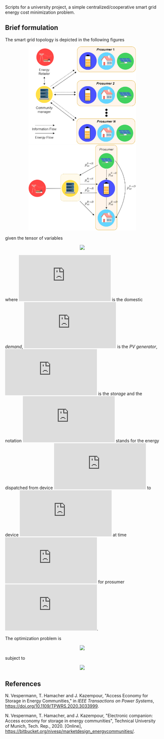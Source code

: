Scripts for a university project, a simple centralized/cooperative smart grid energy cost minimization problem.

## Brief formulation
The smart grid topology is depicted in the following figures

<div align="center" style="{display: flex;}">
    <img src="img/schema.png" width=350 style="{padding: 20px}"><img src="img/prosumer.png" width=350 style="{padding: 20px}">
</div>

given the tensor of variables
 <div align="center">
  <img src="https://latex.codecogs.com/gif.latex?%5Cboldsymbol%7B%5CPhi%7D_%7Btn%7D%20%3D%20%5B%5Bp_%7Btn%7D%5E%7BR%20%5Cto%20D%7D%2C%20p_%7Btn%7D%5E%7BR%20%5Cto%20E%7D%2C%20p_%7Btn%7D%5E%7BS%20%5Cto%20D%7D%2C%20p_%7Btn%7D%5E%7BS%20%5Cto%20E%7D%2C%20p_%7Btn%7D%5E%7BS%20%5Cto%20R%7D%2C%20p_%7Btn%7D%5E%7BE%20%5Cto%20D%7D%2C%20p_%7Btn%7D%5E%7BE%20%5Cto%20R%7D%2C%20e_%7Btn%7D%5D%5D%20%5Cin%20%5Cmathbb%7BR%7D%5E%7B%5CPhi%20%5Ctimes%20T%20%5Ctimes%20N%7D">
 </div>
 
 where ![equation](https://latex.codecogs.com/gif.latex?%5Cinline%20D) is the domestic _demand_, ![equation](https://latex.codecogs.com/gif.latex?%5Cinline%20S) is the _PV generator_, ![equation](https://latex.codecogs.com/gif.latex?%5Cinline%20E) is the _storage_ and the notation ![equation](https://latex.codecogs.com/gif.latex?%5Cinline%20p_%7Btn%7D%5E%7BX%20%5Cto%20Y%7D) stands for the energy dispatched from device ![equation](https://latex.codecogs.com/gif.latex?%5Cinline%20X) to device ![equation](https://latex.codecogs.com/gif.latex?%5Cinline%20Y) at time ![equation](https://latex.codecogs.com/gif.latex?%5Cinline%20t) for prosumer ![equation](https://latex.codecogs.com/gif.latex?%5Cinline%20n).
 
The optimization problem is 

<div align="center">
    <img src="https://latex.codecogs.com/gif.latex?%5Cinline%20%5Cdisplaystyle%20%5Cmin_%7B%5Cboldsymbol%7B%5CPhi%7D_%7Btn%7D%7D%7B%5Csum_%7Bt%7D%7B%7D%20%5CBig%28C_t%20%5Csum_%7Bn%7D%7B%7D%20%28p_%7Btn%7D%5E%7BR%20%5Cto%20D%7D%20&plus;%20p_%7Btn%7D%5E%7BR%20%5Cto%20E%7D%29%20-%20R_t%20%5Csum_%7Bn%7D%7B%7D%20%28p_%7Btn%7D%5E%7BS%20%5Cto%20R%7D%20&plus;%20p_%7Btn%7D%5E%7BE%20%5Cto%20R%7D%29%5CBig%29%7D">
</div>

subject to

<div align="center">
  <img src="https://latex.codecogs.com/gif.latex?%5Cbegin%7Bcases%7D%20p_%7Btn%7D%5E%7BS%20%5Cto%20D%7D%20&plus;%20p_%7Btn%7D%5E%7BS%20%5Cto%20E%7D%20&plus;%20p_%7Btn%7D%5E%7BS%20%5Cto%20R%7D%20%3D%20S_%7Btn%7D%2C%20%5C%20%5Cforall%20t%20%5C%20%5Cforall%20n%20%5C%5C%20p_%7Btn%7D%5E%7BS%20%5Cto%20D%7D%20&plus;%20p_%7Btn%7D%5E%7BE%20%5Cto%20D%7D%20&plus;%20p_%7Btn%7D%5E%7BR%20%5Cto%20D%7D%20%3D%20D_%7Bt%7D%2C%20%5C%20%5Cforall%20t%20%5C%20%5Cforall%20n%20%5C%5C%20e_%7Btn%7D%20%3D%20e_%7Bn%2Ct-1%7D%20&plus;%20%5Ceta%5E%7B%5Cuparrow%7D%28p_%7Btn%7D%5E%7BR%20%5Cto%20E%7D%20&plus;%20p_%7Btn%7D%5E%7BS%20%5Cto%20E%7D%29%20-%20%5Ceta%5E%7B%5Cdownarrow%7D%28p_%7Btn%7D%5E%7BE%20%5Cto%20D%7D%20&plus;%20p_%7Btn%7D%5E%7BE%20%5Cto%20R%7D%29%2C%20%5C%20%5Cforall%20n%5C%2C%20%5C%20%5Cforall%20t%20%5C%5C%20e_%7Btn%7D%20%3D%20E%5E%7B%5Ctext%7Binit%7D%7D%2C%20%5C%20%5Cforall%20n%5C%5C%20e_%7Btn%7D%20%5Cleq%20E%5E%7B%5Ctext%7Bmax%7D%7D%2C%20%5C%20%5Cforall%20t%20%5C%20%5Cforall%20n%20%5C%5C%20p_%7Btn%7D%5E%7BR%20%5Cto%20E%7D%20&plus;%20p_%7Btn%7D%5E%7BS%20%5Cto%20E%7D%20%5Cleq%20P%5E%7B%5Ctext%7Bmax%7D%7D%2C%20%5C%20%5Cforall%20t%20%5C%20%5Cforall%20n%20%5C%5C%20p_%7Btn%7D%5E%7BE%20%5Cto%20R%7D%20&plus;%20p_%7Btn%7D%5E%7BE%20%5Cto%20D%7D%20%5Cleq%20P%5E%7B%5Ctext%7Bmax%7D%7D%2C%20%5C%20%5Cforall%20t%20%5C%20%5Cforall%20n%20%5C%5C%20%5Cboldsymbol%7B%5CPhi%7D_%7Btn%7D%20%5Cgeq%20%5Cboldsymbol%7B0%7D%2C%20%5C%20%5Cforall%20t%20%5C%20%5Cforall%20n%20%5Cend%7Bcases%7D">
 </div>

## References

N. Vespermann, T. Hamacher and J. Kazempour, "Access Economy for Storage in Energy Communities," in _IEEE Transactions on Power Systems_, https://doi.org/10.1109/TPWRS.2020.3033999.

N. Vespermann, T. Hamacher, and J. Kazempour, "Electronic companion: Access economy for storage in energy communities", Technical
University of Munich, Tech. Rep., 2020. [Online], https://bitbucket.org/nivesp/marketdesign_energycommunities/.
